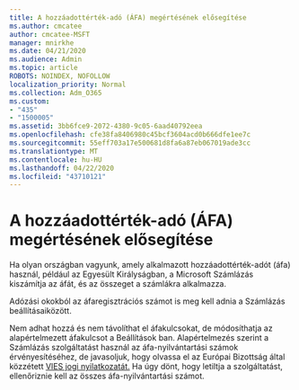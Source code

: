 ```yaml
---
title: A hozzáadottérték-adó (ÁFA) megértésének elősegítése
ms.author: cmcatee
author: cmcatee-MSFT
manager: mnirkhe
ms.date: 04/21/2020
ms.audience: Admin
ms.topic: article
ROBOTS: NOINDEX, NOFOLLOW
localization_priority: Normal
ms.collection: Adm_O365
ms.custom:
- "435"
- "1500005"
ms.assetid: 3bb6fce9-2072-4380-9c05-6aad40792eea
ms.openlocfilehash: cfe38fa8406980c45bcf3604acd0b666dfe1ee7c
ms.sourcegitcommit: 55eff703a17e500681d8fa6a87eb067019ade3cc
ms.translationtype: MT
ms.contentlocale: hu-HU
ms.lasthandoff: 04/22/2020
ms.locfileid: "43710121"
---
```

# <a name="help-understanding-value-added-tax-vat"></a>A hozzáadottérték-adó (ÁFA) megértésének elősegítése

Ha olyan országban vagyunk, amely alkalmazott hozzáadottérték-adót (áfa) használ, például az Egyesült Királyságban, a Microsoft Számlázás kiszámítja az áfát, és az összeget a számlákra alkalmazza.
  
Adózási okokból az áfaregisztrációs számot is meg kell adnia a Számlázás beállításaiközött.
  
Nem adhat hozzá és nem távolíthat el áfakulcsokat, de módosíthatja az alapértelmezett áfakulcsot a Beállítások ban. Alapértelmezés szerint a Számlázás szolgáltatást használ az áfa-nyilvántartási számok érvényesítéséhez, de javasoljuk, hogy olvassa el az Európai Bizottság által közzétett [VIES jogi nyilatkozatát.](https://go.microsoft.com/fwlink/?LinkID=841741) Ha úgy dönt, hogy letiltja a szolgáltatást, ellenőriznie kell az összes áfa-nyilvántartási számot.